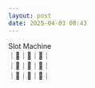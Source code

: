 ```yaml
---
layout: post
date: 2025-04-03 08:43
---
```


Slot Machine<br />
｜🤡｜🍇｜🍇｜<br />
｜🍇｜🍒｜🤡｜<br />
｜💎｜💎｜🔔｜<br />

